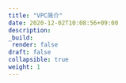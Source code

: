 ```yaml
---
title: "VPC简介"
date: 2020-12-02T10:08:56+09:00
description:
_build:
 render: false 
draft: false
collapsible: true
weight: 1
---
```

